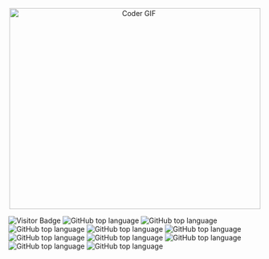 <p align="center">
  <a href="#"><img src="https://media.giphy.com/media/SWoSkN6DxTszqIKEqv/giphy.gif" alt="Coder GIF" width="500" height="400"></a>
</p>

![Visitor Badge](https://visitor-badge.laobi.icu/badge?page_id=gemafajar09)  <img alt="GitHub top language" src="https://img.shields.io/github/languages/top/gemafajar09/md_booking_web"> <img alt="GitHub top language" src="https://img.shields.io/github/languages/top/gemafajar09/listproject_md"> <img alt="GitHub top language" src="https://img.shields.io/github/languages/top/gemafajar09/api-go-auth-jwt"> <img alt="GitHub top language" src="https://img.shields.io/github/languages/top/gemafajar09/laravel-react-inertia"> <img alt="GitHub top language" src="https://img.shields.io/github/languages/top/gemafajar09/movie_apps"> <img alt="GitHub top language" src="https://img.shields.io/github/languages/top/gemafajar09/idn_pound"> <img alt="GitHub top language" src="https://img.shields.io/github/languages/top/gemafajar09/sokan_jaya"> <img alt="GitHub top language" src="https://img.shields.io/github/languages/top/gemafajar09/simple-CRUD-vue-vuex"> <img alt="GitHub top language" src="https://img.shields.io/github/languages/top/gemafajar09/iot-counter-pengunjung"> <img alt="GitHub top language" src="https://img.shields.io/github/languages/top/gemafajar09/belajar_remote_php">











